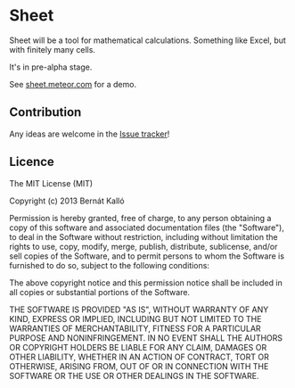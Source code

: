 # Sheet

Sheet will be a tool for mathematical calculations. Something like Excel, but with finitely many cells.

It's in pre-alpha stage.

See [sheet.meteor.com](http://sheet.meteor.com/) for a demo.

## Contribution

Any ideas are welcome in the [Issue tracker](https://github.com/cie/sheet/issues)!

## Licence

The MIT License (MIT)

Copyright (c) 2013 Bernát Kalló

Permission is hereby granted, free of charge, to any person obtaining a copy
of this software and associated documentation files (the "Software"), to deal
in the Software without restriction, including without limitation the rights
to use, copy, modify, merge, publish, distribute, sublicense, and/or sell
copies of the Software, and to permit persons to whom the Software is
furnished to do so, subject to the following conditions:

The above copyright notice and this permission notice shall be included in
all copies or substantial portions of the Software.

THE SOFTWARE IS PROVIDED "AS IS", WITHOUT WARRANTY OF ANY KIND, EXPRESS OR
IMPLIED, INCLUDING BUT NOT LIMITED TO THE WARRANTIES OF MERCHANTABILITY,
FITNESS FOR A PARTICULAR PURPOSE AND NONINFRINGEMENT. IN NO EVENT SHALL THE
AUTHORS OR COPYRIGHT HOLDERS BE LIABLE FOR ANY CLAIM, DAMAGES OR OTHER
LIABILITY, WHETHER IN AN ACTION OF CONTRACT, TORT OR OTHERWISE, ARISING FROM,
OUT OF OR IN CONNECTION WITH THE SOFTWARE OR THE USE OR OTHER DEALINGS IN
THE SOFTWARE.

